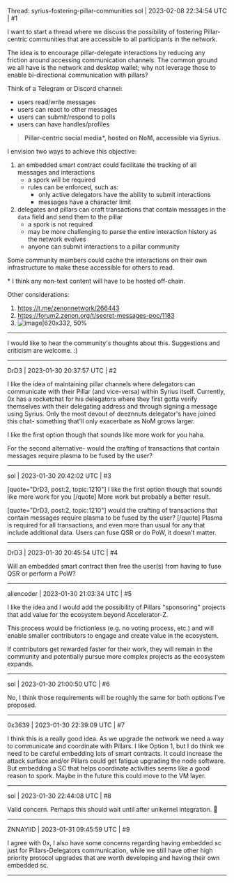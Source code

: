 Thread: syrius-fostering-pillar-communities
sol | 2023-02-08 22:34:54 UTC | #1

I want to start a thread where we discuss the possibility of fostering Pillar-centric communities that are accessible to all participants in the network.

The idea is to encourage pillar-delegate interactions by reducing any friction around accessing communication channels. 
The common ground we all have is the network and desktop wallet; why not leverage those to enable bi-directional communication with pillars?

Think of a Telegram or Discord channel:
- users read/write messages
- users can react to other messages
- users can submit/respond to polls
- users can have handles/profiles

> **Pillar-centric social media\*, hosted on NoM, accessible via Syrius.**

I envision two ways to achieve this objective: 
1. an embedded smart contract could facilitate the tracking of all messages and interactions
    - a spork will be required
    - rules can be enforced, such as:
         - only active delegators have the ability to submit interactions
         - messages have a character limit
2. delegates and pillars can craft transactions that contain messages in the `data` field and send them to the pillar
    - a spork is not required
    - may be more challenging to parse the entire interaction history as the network evolves
    - anyone can submit interactions to a pillar community

Some community members could cache the interactions on their own infrastructure to make these accessible for others to read.

\* I think any non-text content will have to be hosted off-chain.

Other considerations:
1. https://t.me/zenonnetwork/266443
2. https://forum2.zenon.org/t/secret-messages-poc/1183
3. ![image|620x332, 50%](upload://aHqJSFpWz4aWcEYvwS4IKZlDmlv.png)

----
I would like to hear the community's thoughts about this. 
Suggestions and criticism are welcome. :)

-------------------------

DrD3 | 2023-01-30 20:37:57 UTC | #2

I like the idea of maintaining pillar channels where delegators can communicate with their Pillar (and vice-versa) within Syrius itself. Currently, 0x has a rocketchat for his delegators where they first gotta verify themselves with their delegating address and through signing a message using Syrius. Only the most devout of deeznnuts delegator's have joined this chat- something that'll only exacerbate as NoM grows larger.

I like the first option though that sounds like more work for you haha. 

For the second alternative- would the crafting of transactions that contain messages require plasma to be fused by the user?

-------------------------

sol | 2023-01-30 20:42:02 UTC | #3

[quote="DrD3, post:2, topic:1210"]
I like the first option though that sounds like more work for you
[/quote]
More work but probably a better result.

[quote="DrD3, post:2, topic:1210"]
would the crafting of transactions that contain messages require plasma to be fused by the user?
[/quote]
Plasma is required for all transactions, and even more than usual for any that include additional data.
Users can fuse QSR or do PoW, it doesn't matter.

-------------------------

DrD3 | 2023-01-30 20:45:54 UTC | #4

Will an embedded smart contract then free the user(s) from having to fuse QSR or perform a PoW?

-------------------------

aliencoder | 2023-01-30 21:03:34 UTC | #5

I like the idea and I would add the possibility of Pillars "sponsoring" projects that add value for the ecosystem beyond Accelerator-Z.

This process would be frictionless (e.g. no voting process, etc.) and will enable smaller contributors to engage and create value in the ecosystem. 

If contributors get rewarded faster for their work, they will remain in the community and potentially pursue more complex projects as the ecosystem expands.

-------------------------

sol | 2023-01-30 21:00:50 UTC | #6

No, I think those requirements will be roughly the same for both options I've proposed.

-------------------------

0x3639 | 2023-01-30 22:39:09 UTC | #7

I think this is a really good idea.  As we upgrade the network we need a way to communicate and coordinate with Pillars.  I like Option 1, but I do think we need to be careful embedding lots of smart contracts.  It could increase the attack surface and/or Pillars could get fatigue upgrading the node software. But embedding a SC that helps coordinate activities seems like a good reason to spork.  Maybe in the future this could move to the VM layer.

-------------------------

sol | 2023-01-30 22:44:08 UTC | #8

Valid concern. Perhaps this should wait until after unikernel integration. :thinking:

-------------------------

ZNNAYIID | 2023-01-31 09:45:59 UTC | #9

I agree with 0x, I also have some concerns regarding having embedded sc just for Pillars-Delegators communication, while we still have other high priority protocol upgrades that are worth developing and having their own embedded sc.

-------------------------

